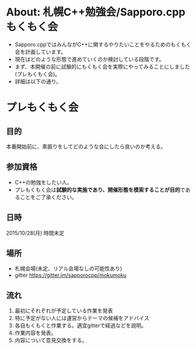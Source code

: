 # About: 札幌C++勉強会/Sapporo.cpp もくもく会

- Sapporo.cppではみんながC++に関するやりたいことをやるためのもくもく会を計画しています。
- 現在はどのような形態で進めていくのか検討している段階です。
- まず、本開催の前に試験的にもくもく会を実際にやってみることにしました(プレもくもく会)。
- 詳細は以下の通り。

# プレもくもく会

## 目的
本番開始前に、素振りをしてどのような会にしたら良いのか考える。

## 参加資格
- C++の勉強をしたい人。
- プレもくもく会は**試験的な実施であり、開催形態を模索することが目的**であることをご了承ください。

## 日時
2015/10/28(月) 時間未定

## 場所
- 札幌会場(未定、リアル会場なしの可能性あり)
- gitter https://gitter.im/sapporocpp/mokumoku

## 流れ
1. 最初にそれぞれが予定している作業を発表
2. 特に予定がない人には運営からテーマの候補をアドバイス
3. 各自もくもくと作業する。適宜gitterで経過などを説明。
4. 作業内容を発表。
5. 内容について意見交換をする。
